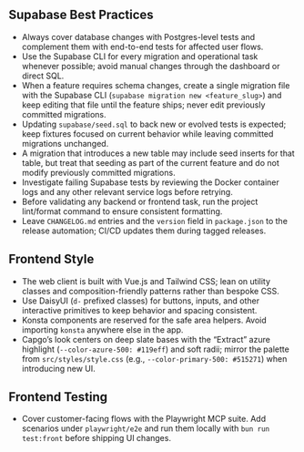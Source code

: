 ## Supabase Best Practices

- Always cover database changes with Postgres-level tests and complement them
  with end-to-end tests for affected user flows.
- Use the Supabase CLI for every migration and operational task whenever
  possible; avoid manual changes through the dashboard or direct SQL.
- When a feature requires schema changes, create a single migration file with
  the Supabase CLI (`supabase migration new <feature_slug>`) and keep editing
  that file until the feature ships; never edit previously committed migrations.
- Updating `supabase/seed.sql` to back new or evolved tests is expected; keep
  fixtures focused on current behavior while leaving committed migrations
  unchanged.
- A migration that introduces a new table may include seed inserts for that
  table, but treat that seeding as part of the current feature and do not modify
  previously committed migrations.
- Investigate failing Supabase tests by reviewing the Docker container logs and
  any other relevant service logs before retrying.
- Before validating any backend or frontend task, run the project lint/format
  command to ensure consistent formatting.
- Leave `CHANGELOG.md` entries and the `version` field in `package.json` to the
  release automation; CI/CD updates them during tagged releases.

## Frontend Style

- The web client is built with Vue.js and Tailwind CSS; lean on utility classes
  and composition-friendly patterns rather than bespoke CSS.
- Use DaisyUI (`d-` prefixed classes) for buttons, inputs, and other interactive
  primitives to keep behavior and spacing consistent.
- Konsta components are reserved for the safe area helpers. Avoid importing
  `konsta` anywhere else in the app.
- Capgo’s look centers on deep slate bases with the “Extract” azure highlight
  (`--color-azure-500: #119eff`) and soft radii; mirror the palette from
  `src/styles/style.css` (e.g., `--color-primary-500: #515271`) when introducing
  new UI.

## Frontend Testing

- Cover customer-facing flows with the Playwright MCP suite. Add scenarios under
  `playwright/e2e` and run them locally with `bun run test:front` before
  shipping UI changes.
